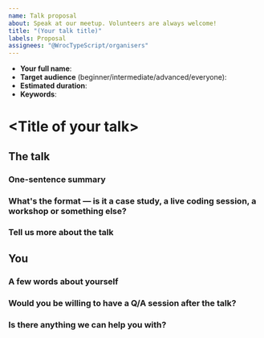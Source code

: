```yaml
---
name: Talk proposal
about: Speak at our meetup. Volunteers are always welcome!
title: "(Your talk title)"
labels: Proposal
assignees: "@WrocTypeScript/organisers"
---
```


- **Your full name**:
- **Target audience** (beginner/intermediate/advanced/everyone):
- **Estimated duration**:
- **Keywords**:

# \<Title of your talk>

## The talk

### One-sentence summary

### What's the format — is it a case study, a live coding session, a workshop or something else?

### Tell us more about the talk

## You

### A few words about yourself

### Would you be willing to have a Q/A session after the talk?

### Is there anything we can help you with?
